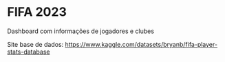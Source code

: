 # FIFA 2023
Dashboard com informações de jogadores e clubes

Site base de dados:
https://www.kaggle.com/datasets/bryanb/fifa-player-stats-database